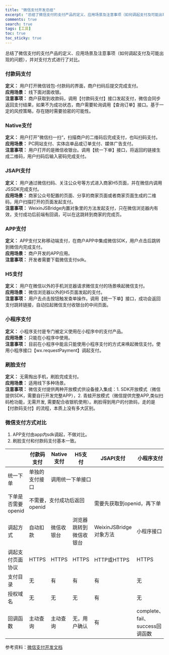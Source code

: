 ```yaml
---
title: "微信支付开发总结"
excerpt: "总结了微信支付的支付产品的定义、应用场景及注意事项（如何调起支付及可能出现的问题），并对支付方式进行了对比。"
comments: true
search: true
tags: [工具]
toc: true
toc_sticky: true
---
```


总结了微信支付的支付产品的定义、应用场景及注意事项（如何调起支付及可能出现的问题），并对支付方式进行了对比。

### 付款码支付

**定义：** 用户打开微信钱包-付款码的界面，商户扫码后提交完成支付。  
**应用场景：** 线下面对面收银。  
**注意事项：** 商户获取到收款码，调用【付款码支付】接口发起支付，微信会同步返回支付结果，如果不为成功状态，商户需要轮询调用【查询订单】接口。基于一定的风控策略，存在随时需要验密的可能性。

### Native支付

**定义：** 用户打开"微信扫一扫“，扫描商户的二维码后完成支付，也叫扫码支付。  
**应用场景：** PC网站支付、实体店单品或订单支付、媒体广告支付。  
**注意事项：** 用户打开的是微信收银台。调用【统一下单】接口，将返回的链接生成二维码，用户扫码后输入密码完成支付。

### JSAPI支付

**定义：** 用户通过微信扫码、关注公众号等方式进入商家H5页面，并在微信内调用JSSDK完成支付。  
**应用场景：** 商家公众号配置的页面、分享的商家页面或者商家页面生成的二维码，用户扫描打开的页面发起支付。  
**注意事项：** WeixinJSBridge内置对象里的方法发起支付，只在微信浏览器内有效，支付成功后前端有回调，可以在这跳转到商家的完成页。

### APP支付

**定义：** APP支付又称移动端支付，在商户APP中集成微信SDK，用户点击后跳转到微信内完成支付。  
**应用场景：** 商户开发的APP应用。  
**注意事项：** 开发者需要下载微信支付sdk。

### H5支付

**定义：** 用户在微信以外的手机浏览器请求微信支付的场景唤起微信支付。  
**应用场景：** 微信浏览器以外的H5页面发起的支付。  
**注意事项：** 用户去点击按钮触发查单操作。调用【统一下单】接口，成功会返回支付跳转链接，自动拉起微信支付收银台的中间页面。

### 小程序支付

**定义：** 小程序支付是专门被定义使用在小程序中的支付产品。  
**应用场景：** 只能在小程序中使用。  
**注意事项：** 目前在小程序中能且只能使用小程序支付的方式来唤起微信支付。使用小程序接口【wx.requestPayment】调起支付。

### 刷脸支付

**定义：** 无需掏出手机，刷脸完成支付。  
**应用场景：** 适用线下多种场景。  
**注意事项：** 微信支付提供两种开放模式供设备接入集成：1. SDK开放模式（微信提供SDK，需要自行开发完整APP），2. 青蛙开放模式（微信提供完整APP,类似扫码枪功能，无需开发, 需要配合收银机使用）。刷脸得到用户的付款码，走的是【付款码支付】的流程，本质上没有多大区别。

### 微信支付方式对比

1. APP支付由app内sdk调起，不做对比。
2. 刷脸支付和付款码支付基本一致。

<table class='z-table'>
  <thead>
    <tr>
      <th></th>
      <th>付款码支付</th>
      <th>Native支付</th>
      <th>H5支付</th>
      <th>JSAPI支付</th>
      <th>小程序支付</th>
    </tr>
  </thead>
  <tbady>
    <tr>
      <td>统一下单</td>
      <td>单独的支付接口</td>
      <td colspan='4'>调用统一下单接口</td>
    </tr>
    <tr>
      <td>下单是否需要openid</td>
      <td colspan='3'>不需要，支付成功后返回openid</td>
      <td colspan='2'>需要先获取到openid，再下单</td>
    </tr>
    <tr>
      <td>调起方式</td>
      <td>自动扣款</td>
      <td>微信收银台</td>
      <td>浏览器跳转到微信收银台</td>
      <td>WeixinJSBridge对象方法</td>
      <td>小程序接口</td>
    </tr>
    <tr>
      <td>调起支付页面协议</td>
      <td>HTTPS</td>
      <td>HTTPS</td>
      <td>HTTPS</td>
      <td>HTTP或HTTPS</td>
      <td>HTTPS</td>
    </tr>
    <tr>
      <td>支付目录</td>
      <td>无</td>
      <td>有</td>
      <td>有</td>
      <td>有</td>
      <td>无</td>
    </tr>
    <tr>
      <td>授权域名</td>
      <td>无</td>
      <td>无</td>
      <td>无</td>
      <td>有</td>
      <td>无</td>
    </tr>
    <tr>
      <td>回调函数</td>
      <td>主动查询</td>
      <td>主动查询</td>
      <td>无，用户确认</td>
      <td>有</td>
      <td>complete、fail、success回调函数</td>
    </tr>
  </tbady>
</table>

参考资料：[微信支付开发文档](https://pay.weixin.qq.com/wiki/doc/api/index.html)
